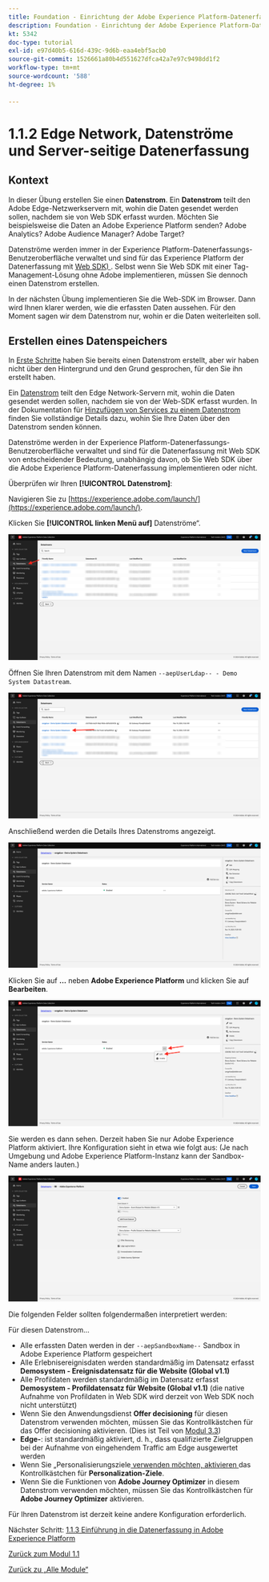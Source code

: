 ```yaml
---
title: Foundation - Einrichtung der Adobe Experience Platform-Datenerfassung und der Web-SDK-Erweiterung - Edge Network, Datenströme und Server-seitige Datenerfassung
description: Foundation - Einrichtung der Adobe Experience Platform-Datenerfassung und der Web-SDK-Erweiterung - Edge Network, Datenströme und Server-seitige Datenerfassung
kt: 5342
doc-type: tutorial
exl-id: e97d40b5-616d-439c-9d6b-eaa4ebf5acb0
source-git-commit: 1526661a80b4d551627dfca42a7e97c9498dd1f2
workflow-type: tm+mt
source-wordcount: '588'
ht-degree: 1%

---
```


# 1.1.2 Edge Network, Datenströme und Server-seitige Datenerfassung

## Kontext

In dieser Übung erstellen Sie einen **Datenstrom**. Ein **Datenstrom** teilt den Adobe Edge-Netzwerkservern mit, wohin die Daten gesendet werden sollen, nachdem sie von Web SDK erfasst wurden. Möchten Sie beispielsweise die Daten an Adobe Experience Platform senden? Adobe Analytics? Adobe Audience Manager? Adobe Target?

Datenströme werden immer in der Experience Platform-Datenerfassungs-Benutzeroberfläche verwaltet und sind für das Experience Platform der Datenerfassung mit [Web SDK) ](https://experienceleague.adobe.com/de/docs/experience-platform/web-sdk/home). Selbst wenn Sie Web SDK mit einer Tag-Management-Lösung ohne Adobe implementieren, müssen Sie dennoch einen Datenstrom erstellen.

In der nächsten Übung implementieren Sie die Web-SDK im Browser. Dann wird Ihnen klarer werden, wie die erfassten Daten aussehen. Für den Moment sagen wir dem Datenstrom nur, wohin er die Daten weiterleiten soll.

## Erstellen eines Datenspeichers

In [Erste Schritte](./../../../modules/gettingstarted/gettingstarted/ex2.md) haben Sie bereits einen Datenstrom erstellt, aber wir haben nicht über den Hintergrund und den Grund gesprochen, für den Sie ihn erstellt haben.

Ein [Datenstrom](https://experienceleague.adobe.com/de/docs/experience-platform/datastreams/overview) teilt den Edge Network-Servern mit, wohin die Daten gesendet werden sollen, nachdem sie von der Web-SDK erfasst wurden. In der Dokumentation für [Hinzufügen von Services zu einem Datenstrom](https://experienceleague.adobe.com/de/docs/experience-platform/datastreams/configure#add-services) finden Sie vollständige Details dazu, wohin Sie Ihre Daten über den Datenstrom senden können.

Datenströme werden in der Experience Platform-Datenerfassungs-Benutzeroberfläche verwaltet und sind für die Datenerfassung mit Web SDK von entscheidender Bedeutung, unabhängig davon, ob Sie Web SDK über die Adobe Experience Platform-Datenerfassung implementieren oder nicht.

Überprüfen wir Ihren **[!UICONTROL Datenstrom]**:

Navigieren Sie zu [https://experience.adobe.com/launch/](https://experience.adobe.com/launch/).

Klicken Sie **[!UICONTROL linken Menü auf]** Datenströme“.

![Klicken Sie im linken Navigationsbereich auf das Datenstrom -Symbol](./images/edgeconfig1.png)

Öffnen Sie Ihren Datenstrom mit dem Namen `--aepUserLdap-- - Demo System Datastream`.

![Benennen Sie den Datenstrom und speichern Sie ihn](./images/edgeconfig2.png)

Anschließend werden die Details Ihres Datenstroms angezeigt.

![Benennen Sie den Datenstrom und speichern Sie ihn](./images/edgecfg1.png)

Klicken Sie auf **…** neben **Adobe Experience Platform** und klicken Sie auf **Bearbeiten**.

![Benennen Sie den Datenstrom und speichern Sie ihn](./images/edgecfg1a.png)

Sie werden es dann sehen. Derzeit haben Sie nur Adobe Experience Platform aktiviert. Ihre Konfiguration sieht in etwa wie folgt aus: (Je nach Umgebung und Adobe Experience Platform-Instanz kann der Sandbox-Name anders lauten.)

![Benennen Sie den Datenstrom und speichern Sie ihn](./images/edgecfg2.png)

Die folgenden Felder sollten folgendermaßen interpretiert werden:

Für diesen Datenstrom…

- Alle erfassten Daten werden in der `--aepSandboxName--` Sandbox in Adobe Experience Platform gespeichert
- Alle Erlebnisereignisdaten werden standardmäßig im Datensatz erfasst **Demosystem - Ereignisdatensatz für die Website (Global v1.1)**
- Alle Profildaten werden standardmäßig im Datensatz erfasst **Demosystem - Profildatensatz für Website (Global v1.1)** (die native Aufnahme von Profildaten in Web SDK wird derzeit von Web SDK noch nicht unterstützt)
- Wenn Sie den Anwendungsdienst **Offer decisioning** für diesen Datenstrom verwenden möchten, müssen Sie das Kontrollkästchen für das Offer decisioning aktivieren. (Dies ist Teil von [Modul 3.3](./../../../modules/ajo-b2c/module3.3/offer-decisioning.md))
- **Edge-**: ist standardmäßig aktiviert, d. h., dass qualifizierte Zielgruppen bei der Aufnahme von eingehendem Traffic am Edge ausgewertet werden
- Wenn Sie „Personalisierungsziele[ verwenden möchten, aktivieren ](https://experienceleague.adobe.com/de/docs/experience-platform/destinations/catalog/personalization/overview) das Kontrollkästchen für **Personalization-Ziele**.
- Wenn Sie die Funktionen von **Adobe Journey Optimizer** in diesem Datenstrom verwenden möchten, müssen Sie das Kontrollkästchen für **Adobe Journey Optimizer** aktivieren.


Für Ihren Datenstrom ist derzeit keine andere Konfiguration erforderlich.

Nächster Schritt: [1.1.3 Einführung in die Datenerfassung in Adobe Experience Platform](./ex3.md)

[Zurück zum Modul 1.1](./data-ingestion-launch-web-sdk.md)

[Zurück zu „Alle Module“](./../../../overview.md)
